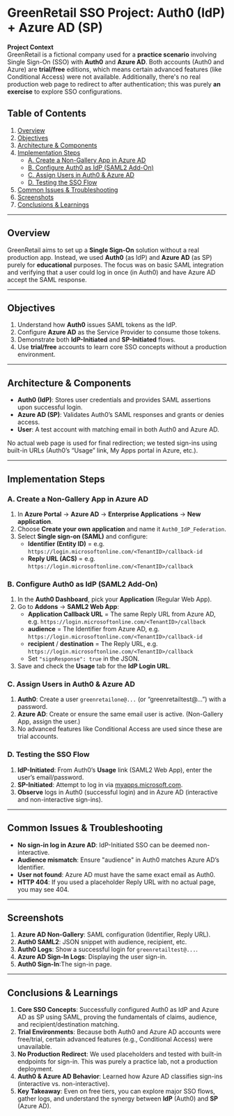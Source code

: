 # GreenRetail SSO Project: Auth0 (IdP) + Azure AD (SP)

**Project Context**  
GreenRetail is a fictional company used for a **practice scenario** involving Single Sign-On (SSO) with **Auth0** and **Azure AD**. Both accounts (Auth0 and Azure) are **trial/free** editions, which means certain advanced features (like Conditional Access) were not available. Additionally, there's no real production web page to redirect to after authentication; this was purely **an exercise** to explore SSO configurations.

## Table of Contents
1. [Overview](#overview)
2. [Objectives](#objectives)
3. [Architecture & Components](#architecture--components)
4. [Implementation Steps](#implementation-steps)
   - [A. Create a Non-Gallery App in Azure AD](#a-create-a-non-gallery-app-in-azure-ad)
   - [B. Configure Auth0 as IdP (SAML2 Add-On)](#b-configure-auth0-as-idp-saml2-add-on)
   - [C. Assign Users in Auth0 & Azure AD](#c-assign-users-in-auth0--azure-ad)
   - [D. Testing the SSO Flow](#d-testing-the-sso-flow)
5. [Common Issues & Troubleshooting](#common-issues--troubleshooting)
6. [Screenshots](#screenshots)
7. [Conclusions & Learnings](#conclusions--learnings)

---

## Overview
GreenRetail aims to set up a **Single Sign-On** solution without a real production app. Instead, we used **Auth0** (as IdP) and **Azure AD** (as SP) purely for **educational** purposes. The focus was on basic SAML integration and verifying that a user could log in once (in Auth0) and have Azure AD accept the SAML response.

---

## Objectives
1. Understand how **Auth0** issues SAML tokens as the IdP.  
2. Configure **Azure AD** as the Service Provider to consume those tokens.  
3. Demonstrate both **IdP-Initiated** and **SP-Initiated** flows.  
4. Use **trial/free** accounts to learn core SSO concepts without a production environment.

---

## Architecture & Components
- **Auth0 (IdP)**: Stores user credentials and provides SAML assertions upon successful login.  
- **Azure AD (SP)**: Validates Auth0’s SAML responses and grants or denies access.  
- **User**: A test account with matching email in both Auth0 and Azure AD.

No actual web page is used for final redirection; we tested sign-ins using built-in URLs (Auth0’s “Usage” link, My Apps portal in Azure, etc.).

---

## Implementation Steps

### A. Create a Non-Gallery App in Azure AD
1. In **Azure Portal** → **Azure AD** → **Enterprise Applications** → **New application**.  
2. Choose **Create your own application** and name it `Auth0_IdP_Federation`.  
3. Select **Single sign-on (SAML)** and configure:
   - **Identifier (Entity ID)** = e.g. `https://login.microsoftonline.com/<TenantID>/callback-id`  
   - **Reply URL (ACS)** = e.g. `https://login.microsoftonline.com/<TenantID>/callback`

### B. Configure Auth0 as IdP (SAML2 Add-On)
1. In the **Auth0 Dashboard**, pick your **Application** (Regular Web App).  
2. Go to **Addons** → **SAML2 Web App**:
   - **Application Callback URL** = The same Reply URL from Azure AD, e.g. `https://login.microsoftonline.com/<TenantID>/callback`  
   - **audience** = The Identifier from Azure AD, e.g. `https://login.microsoftonline.com/<TenantID>/callback-id`   
   - **recipient** / **destination** = The Reply URL, e.g. `https://login.microsoftonline.com/<TenantID>/callback`  
   - Set `"signResponse": true` in the JSON.  
3. Save and check the **Usage** tab for the **IdP Login URL**.

### C. Assign Users in Auth0 & Azure AD
1. **Auth0**: Create a user `greenretailone@...` (or “greenretailtest@...”) with a password.  
2. **Azure AD**: Create or ensure the same email user is active. (Non-Gallery App, assign the user.)  
3. No advanced features like Conditional Access are used since these are trial accounts.

### D. Testing the SSO Flow
1. **IdP-Initiated**: From Auth0’s **Usage** link (SAML2 Web App), enter the user’s email/password.  
2. **SP-Initiated**: Attempt to log in via [myapps.microsoft.com](https://myapps.microsoft.com).  
3. **Observe** logs in Auth0 (successful login) and in Azure AD (interactive and non-interactive sign-ins).

---

## Common Issues & Troubleshooting
- **No sign-in log in Azure AD**: IdP-Initiated SSO can be deemed non-interactive.  
- **Audience mismatch**: Ensure "audience" in Auth0 matches Azure AD’s Identifier.  
- **User not found**: Azure AD must have the same exact email as Auth0.  
- **HTTP 404**: If you used a placeholder Reply URL with no actual page, you may see 404.

---

## Screenshots
1. **Azure AD Non-Gallery**: SAML configuration (Identifier, Reply URL).  
2. **Auth0 SAML2**: JSON snippet with audience, recipient, etc.  
3. **Auth0 Logs**: Show a successful login for `greenretailtest@...`.  
4. **Azure AD Sign-In Logs**: Displaying the user sign-in.  
5. **Auth0 Sign-In**:The sign-in page.

---

## Conclusions & Learnings
1. **Core SSO Concepts**: Successfully configured Auth0 as IdP and Azure AD as SP using SAML, proving the fundamentals of claims, audience, and recipient/destination matching.  
2. **Trial Environments**: Because both Auth0 and Azure AD accounts were free/trial, certain advanced features (e.g., Conditional Access) were unavailable.  
3. **No Production Redirect**: We used placeholders and tested with built-in endpoints for sign-in. This was purely a practice lab, not a production deployment.  
4. **Auth0 & Azure AD Behavior**: Learned how Azure AD classifies sign-ins (interactive vs. non-interactive).  
5. **Key Takeaway**: Even on free tiers, you can explore major SSO flows, gather logs, and understand the synergy between **IdP** (Auth0) and **SP** (Azure AD).
